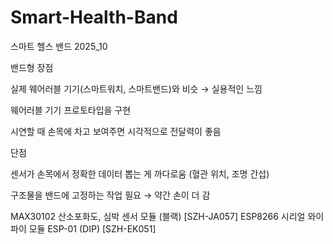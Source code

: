 # Smart-Health-Band
스마트 헬스 밴드 2025_10

밴드형 장점

실제 웨어러블 기기(스마트워치, 스마트밴드)와 비슷 → 실용적인 느낌

웨어러블 기기 프로토타입을 구현

시연할 때 손목에 차고 보여주면 시각적으로 전달력이 좋음

단점

센서가 손목에서 정확한 데이터 뽑는 게 까다로움 (혈관 위치, 조명 간섭)

구조물을 밴드에 고정하는 작업 필요 → 약간 손이 더 감

MAX30102 산소포화도, 심박 센서 모듈 (블랙) [SZH-JA057]
ESP8266 시리얼 와이파이 모듈 ESP-01 (DIP) [SZH-EK051]
